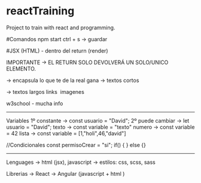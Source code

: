 # reactTraining
Project to train with react and programming.

#Comandos
npm start
ctrl + s -> guardar

#JSX (HTML) - dentro del return (render)

IMPORTANTE -> EL RETURN SOLO DEVOLVERÁ UN SOLO/UNICO ELEMENTO.

<div></div> -> encapsula lo que te de la real gana
<span></span> -> textos cortos
<p></p> -> textos largos
<a /> links
<img /> imagenes

w3school - mucha info


----------
Variables
1º constante -> const usuario = "David";
2º puede cambiar -> let usuario = "David";
texto -> const variable = "texto"
numero -> const variable = 42
lista -> const variable = [1,"holi",46,"david"]

//Condicionales
const permisoCrear = "si";
if() {
} else {}


-------
Lenguages
-> html (jsx), javascript
-> estilos: css, scss, sass

Librerias
-> React
-> Angular (javascript + html )



